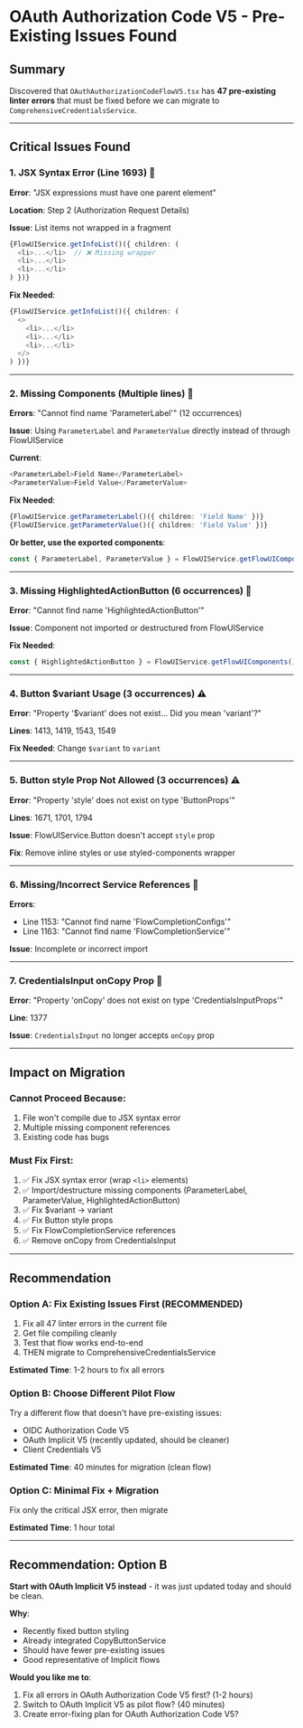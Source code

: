 # OAuth Authorization Code V5 - Pre-Existing Issues Found

## Summary

Discovered that `OAuthAuthorizationCodeFlowV5.tsx` has **47 pre-existing linter errors** that must be fixed before we can migrate to `ComprehensiveCredentialsService`.

---

## Critical Issues Found

### 1. JSX Syntax Error (Line 1693) 🔴
**Error**: "JSX expressions must have one parent element"

**Location**: Step 2 (Authorization Request Details)

**Issue**: List items not wrapped in a fragment
```typescript
{FlowUIService.getInfoList()({ children: (
  <li>...</li>  // ❌ Missing wrapper
  <li>...</li>
  <li>...</li>
) })}
```

**Fix Needed**:
```typescript
{FlowUIService.getInfoList()({ children: (
  <>
    <li>...</li>
    <li>...</li>
    <li>...</li>
  </>
) })}
```

---

### 2. Missing Components (Multiple lines) 🔴
**Errors**: "Cannot find name 'ParameterLabel'" (12 occurrences)

**Issue**: Using `ParameterLabel` and `ParameterValue` directly instead of through FlowUIService

**Current**:
```typescript
<ParameterLabel>Field Name</ParameterLabel>
<ParameterValue>Field Value</ParameterValue>
```

**Fix Needed**:
```typescript
{FlowUIService.getParameterLabel()({ children: 'Field Name' })}
{FlowUIService.getParameterValue()({ children: 'Field Value' })}
```

**Or better, use the exported components**:
```typescript
const { ParameterLabel, ParameterValue } = FlowUIService.getFlowUIComponents();
```

---

### 3. Missing HighlightedActionButton (6 occurrences) 🔴
**Error**: "Cannot find name 'HighlightedActionButton'"

**Issue**: Component not imported or destructured from FlowUIService

**Fix Needed**:
```typescript
const { HighlightedActionButton } = FlowUIService.getFlowUIComponents();
```

---

### 4. Button $variant Usage (3 occurrences) ⚠️
**Error**: "Property '$variant' does not exist... Did you mean 'variant'?"

**Lines**: 1413, 1419, 1543, 1549

**Fix Needed**: Change `$variant` to `variant`

---

### 5. Button style Prop Not Allowed (3 occurrences) ⚠️
**Error**: "Property 'style' does not exist on type 'ButtonProps'"

**Lines**: 1671, 1701, 1794

**Issue**: FlowUIService.Button doesn't accept `style` prop

**Fix**: Remove inline styles or use styled-components wrapper

---

### 6. Missing/Incorrect Service References 🔴
**Errors**:
- Line 1153: "Cannot find name 'FlowCompletionConfigs'"
- Line 1163: "Cannot find name 'FlowCompletionService'"

**Issue**: Incomplete or incorrect import

---

### 7. CredentialsInput onCopy Prop 🔴
**Error**: "Property 'onCopy' does not exist on type 'CredentialsInputProps'"

**Line**: 1377

**Issue**: `CredentialsInput` no longer accepts `onCopy` prop

---

## Impact on Migration

### Cannot Proceed Because:
1. File won't compile due to JSX syntax error
2. Multiple missing component references  
3. Existing code has bugs

### Must Fix First:
1. ✅ Fix JSX syntax error (wrap `<li>` elements)
2. ✅ Import/destructure missing components (ParameterLabel, ParameterValue, HighlightedActionButton)
3. ✅ Fix $variant → variant
4. ✅ Fix Button style props
5. ✅ Fix FlowCompletionService references
6. ✅ Remove onCopy from CredentialsInput

---

## Recommendation

### Option A: Fix Existing Issues First (RECOMMENDED)
1. Fix all 47 linter errors in the current file
2. Get file compiling cleanly
3. Test that flow works end-to-end
4. THEN migrate to ComprehensiveCredentialsService

**Estimated Time**: 1-2 hours to fix all errors

### Option B: Choose Different Pilot Flow
Try a different flow that doesn't have pre-existing issues:
- OIDC Authorization Code V5
- OAuth Implicit V5 (recently updated, should be cleaner)
- Client Credentials V5

**Estimated Time**: 40 minutes for migration (clean flow)

### Option C: Minimal Fix + Migration
Fix only the critical JSX error, then migrate

**Estimated Time**: 1 hour total

---

## Recommendation: Option B

**Start with OAuth Implicit V5 instead** - it was just updated today and should be clean.

**Why**:
- Recently fixed button styling
- Already integrated CopyButtonService
- Should have fewer pre-existing issues
- Good representative of Implicit flows

**Would you like me to**:
1. Fix all errors in OAuth Authorization Code V5 first? (1-2 hours)
2. Switch to OAuth Implicit V5 as pilot flow? (40 minutes)
3. Create error-fixing plan for OAuth Authorization Code V5?






